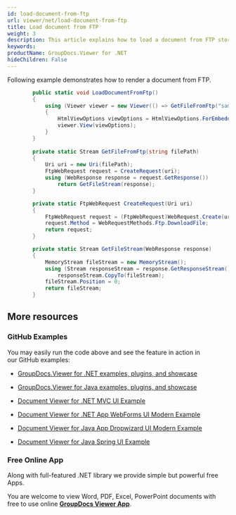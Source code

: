 ```yaml
---
id: load-document-from-ftp
url: viewer/net/load-document-from-ftp
title: Load document from FTP
weight: 3
description: This article explains how to load a document from FTP storage with GroupDocs.Viewer within your .NET applications.
keywords: 
productName: GroupDocs.Viewer for .NET
hideChildren: False
---
```

Following example demonstrates how to render a document from FTP.

```csharp
 		public static void LoadDocumentFromFtp()
        {
			using (Viewer viewer = new Viewer(() => GetFileFromFtp("sample.docx")))
            {
                HtmlViewOptions viewOptions = HtmlViewOptions.ForEmbeddedResources();                
                viewer.View(viewOptions);
            }
        }
                
        private static Stream GetFileFromFtp(string filePath)
        {
            Uri uri = new Uri(filePath);
            FtpWebRequest request = CreateRequest(uri);
            using (WebResponse response = request.GetResponse())
                return GetFileStream(response);
        }

        private static FtpWebRequest CreateRequest(Uri uri)
        {
            FtpWebRequest request = (FtpWebRequest)WebRequest.Create(uri);
            request.Method = WebRequestMethods.Ftp.DownloadFile;
            return request;
        }

        private static Stream GetFileStream(WebResponse response)
        {
            MemoryStream fileStream = new MemoryStream();
            using (Stream responseStream = response.GetResponseStream())
                responseStream.CopyTo(fileStream);
            fileStream.Position = 0;
            return fileStream;
        }
```

## More resources

### GitHub Examples

You may easily run the code above and see the feature in action in our GitHub examples:

*   [GroupDocs.Viewer for .NET examples, plugins, and showcase](https://github.com/groupdocs-viewer/GroupDocs.Viewer-for-.NET)
    
*   [GroupDocs.Viewer for Java examples, plugins, and showcase](https://github.com/groupdocs-viewer/GroupDocs.Viewer-for-Java)
    
*   [Document Viewer for .NET MVC UI Example](https://github.com/groupdocs-viewer/GroupDocs.Viewer-for-.NET-MVC) 
    
*   [Document Viewer for .NET App WebForms UI Modern Example](https://github.com/groupdocs-viewer/GroupDocs.Viewer-for-.NET-WebForms)
    
*   [Document Viewer for Java App Dropwizard UI Modern Example](https://github.com/groupdocs-viewer/GroupDocs.Viewer-for-Java-Dropwizard)
    
*   [Document Viewer for Java Spring UI Example](https://github.com/groupdocs-viewer/GroupDocs.Viewer-for-Java-Spring)
    

### Free Online App

Along with full-featured .NET library we provide simple but powerful free Apps.

You are welcome to view Word, PDF, Excel, PowerPoint documents with free to use online **[GroupDocs Viewer App](https://products.groupdocs.app/viewer)**.
